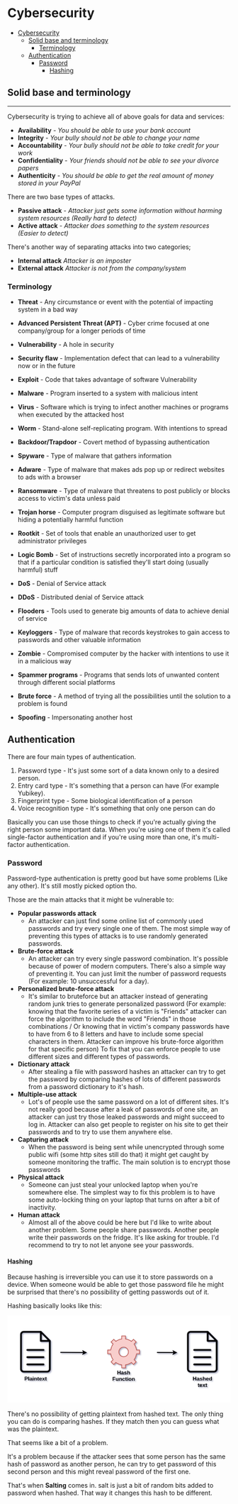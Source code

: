 <!-- {% raw %} -->

# Cybersecurity

<!-- TOC -->

- [Cybersecurity](#cybersecurity)
	- [Solid base and terminology](#solid-base-and-terminology)
		- [Terminology](#terminology)
	- [Authentication](#authentication)
		- [Password](#password)
			- [Hashing](#hashing)

<!-- /TOC -->

## Solid base and terminology
---

Cybersecurity is trying to achieve all of above goals for data and services:

- **Availability** - _You should be able to use your bank account_
- **Integrity** - _Your bully should not be able to change your name_
- **Accountability** - _Your bully should not be able to take credit for your work_
- **Confidentiality** - _Your friends should not be able to see your divorce papers_
- **Authenticity** - _You should be able to get the real amount of money stored in your PayPal_
    

There are two base types of attacks.

- **Passive attack** -  _Attacker just gets some information without harming system resources (Really hard to detect)_ 
- **Active attack** - _Attacker does something to the system resources (Easier to detect)_
    

There's another way of separating attacks into two categories;

- **Internal attack** _Attacker is an imposter_
- **External attack** _Attacker is not from the company/system_
    

### Terminology

- **Threat** - Any circumstance or event with the potential of impacting system in a bad way 

- **Advanced Persistent Threat (APT)** - Cyber crime focused at one company/group for a longer periods of time 

- **Vulnerability** - A hole in security 

- **Security flaw** - Implementation defect that can lead to a vulnerability now or in the future 

- **Exploit** - Code that takes advantage of software Vulnerability 

- **Malware** - Program inserted to a system with malicious intent 

- **Virus** - Software which is trying to infect another machines or programs when executed by the attacked host 

- **Worm** - Stand-alone self-replicating program. With intentions to spread 

- **Backdoor/Trapdoor** - Covert method of bypassing authentication 

- **Spyware** - Type of malware that gathers information 

- **Adware** - Type of malware that makes ads pop up or redirect websites to ads with a browser 

- **Ransomware** - Type of malware that threatens to post publicly or blocks access to victim's data unless paid 

- **Trojan horse** - Computer program disguised as legitimate software but hiding a potentially harmful function 

- **Rootkit** - Set of tools that enable an unauthorized user to get administrator privileges 

- **Logic Bomb** - Set of instructions secretly incorporated into a program so that if a particular condition is satisfied they'll start doing (usually harmful) stuff 

- **DoS** - Denial of Service attack 

- **DDoS** - Distributed denial of Service attack 

- **Flooders** - Tools used to generate big amounts of data to achieve denial of service

- **Keyloggers** - Type of malware that records keystrokes to gain access to passwords and other valuable information

- **Zombie** - Compromised computer by the hacker with intentions to use it in a malicious way

- **Spammer programs** - Programs that sends lots of unwanted content through different social platforms

- **Brute force** - A method of trying all the possibilities until the solution to a problem is found

- **Spoofing** - Impersonating another host

## Authentication

There are four main types of authentication.

1. Password type - It's just some sort of a data known only to a desired person.
2. Entry card type - It's something that a person can have (For example Yubikey).
3. Fingerprint type - Some biological identification of a person
4. Voice recognition type - It's something that only one person can do

Basically you can use those things to check if you're actually giving the right person some important data.
When you're using one of them it's called single-factor authentication and if you're using more than one, it's multi-factor authentication.

### Password

Password-type authentication is pretty good but have some problems (Like any other). It's still mostly picked option tho.

Those are the main attacks that it might be vulnerable to:

- **Popular passwords attack** 
	- An attacker can just find some online list of commonly used passwords and try every single one of them. The most simple way of preventing this types of attacks is to use randomly generated passwords.
- **Brute-force attack**
	- An attacker can try every single password combination. It's possible because of power of modern computers. There's also a simple way of preventing it. You can just limit the number of password requests (For example: 10 unsuccessful for a day).
- **Personalized brute-force attack**
	- It's similar to bruteforce but an attacker instead of generating random junk tries to generate personalized password 
	(For example: knowing that the favorite series of a victim is "Friends" attacker can force the algorithm to include the word "Friends" in those combinations 
	/ Or knowing that in victim's company passwords have to have from 6 to 8 letters and have to include some special characters in them. 
	Attacker can improve his brute-force algorithm for that specific person) To fix that you can enforce people to use different sizes and different types of passwords.
- **Dictionary attack**
	- After stealing a file with password hashes an attacker can try to get the password
	by comparing hashes of lots of different passwords from a password dictionary to it's hash. 
- **Multiple-use attack**
	- Lot's of people use the same password on a lot of different sites. It's not really good because after a leak of passwords of one site, an attacker can just try those leaked passwords and might succeed to log in.
	Attacker can also get people to register on his site to get their passwords and to try to use them anywhere else.
- **Capturing attack**
	- When the password is being sent while unencrypted through some public wifi (some http sites still do that) it might get caught by someone monitoring the traffic. The main solution is to encrypt those passwords
- **Physical attack**
	- Someone can just steal your unlocked laptop when you're somewhere else.
	The simplest way to fix this problem is to have some auto-locking thing on your laptop that turns on after a bit of inactivity.
- **Human attack**
	- Almost all of the above could be here but I'd like to write about another problem.
	Some people share passwords. Another people write their passwords on the fridge.
	It's like asking for trouble. I'd recommend to try to not let anyone see your passwords.

#### Hashing

Because hashing is irreversible you can use it to store passwords on a device.
When someone would be able to get those password file he might be surprised that there's no possibility of getting passwords out of it.

Hashing basically looks like this:

![Diagram](Assets/Crypto4.png)

There's no possibility of getting plaintext from hashed text.
The only thing you can do is comparing hashes. If they match then you can guess what was the plaintext.

That seems like a bit of a problem. 

It's a problem because if the attacker sees that some person has the same hash of password as another person, he can try to get password of this second person and this might reveal password of the first one.

That's when **Salting** comes in. salt is just a bit of random bits added to password when hashed. That way it changes this hash to be different.

<!-- {% endraw %} -->


